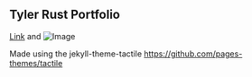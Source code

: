 ## Tyler Rust Portfolio

[Link](url) and ![Image](src)

Made using the jekyll-theme-tactile https://github.com/pages-themes/tactile

